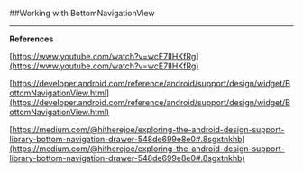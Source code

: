 ##Working with BottomNavigationView



***

**References**



[https://www.youtube.com/watch?v=wcE7IIHKfRg](https://www.youtube.com/watch?v=wcE7IIHKfRg) 

[https://developer.android.com/reference/android/support/design/widget/BottomNavigationView.html](https://developer.android.com/reference/android/support/design/widget/BottomNavigationView.html) 

[https://medium.com/@hitherejoe/exploring-the-android-design-support-library-bottom-navigation-drawer-548de699e8e0#.8sgxtnkhb](https://medium.com/@hitherejoe/exploring-the-android-design-support-library-bottom-navigation-drawer-548de699e8e0#.8sgxtnkhb) 